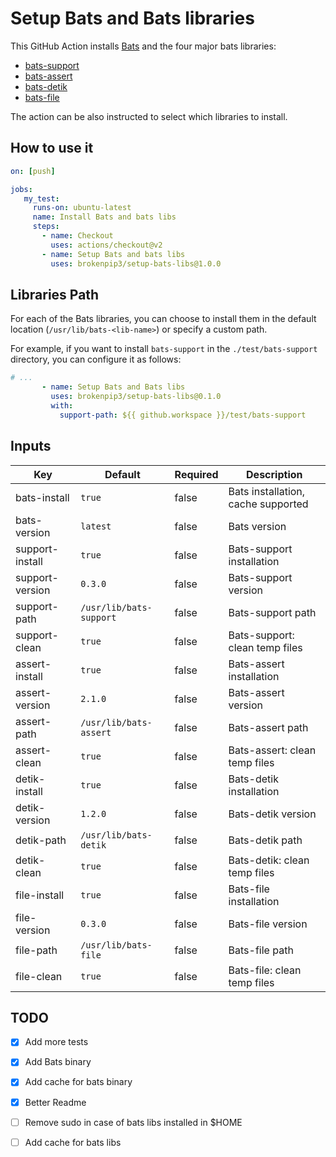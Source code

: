 # Setup Bats and Bats libraries

This GitHub Action installs [Bats](https://github.com/bats-core/bats-core) and the four major bats libraries:

* [bats-support](https://github.com/bats-core/bats-support)
* [bats-assert](https://github.com/bats-core/bats-assert)
* [bats-detik](https://github.com/bats-core/bats-detik)
* [bats-file](https://github.com/bats-core/bats-file)

The action can be also instructed to select which libraries to install.

## How to use it

``` yaml
on: [push]

jobs:
   my_test:
     runs-on: ubuntu-latest
     name: Install Bats and bats libs
     steps:
       - name: Checkout
         uses: actions/checkout@v2
       - name: Setup Bats and bats libs
         uses: brokenpip3/setup-bats-libs@1.0.0
```

## Libraries Path

For each of the Bats libraries, you can choose to install them in the default location (`/usr/lib/bats-<lib-name>`) or specify a custom path.

For example, if you want to install `bats-support` in the `./test/bats-support` directory, you can configure it as follows:


``` yaml
# ...
       - name: Setup Bats and Bats libs
         uses: brokenpip3/setup-bats-libs@0.1.0
         with:
           support-path: ${{ github.workspace }}/test/bats-support
```

## Inputs

| Key              | Default | Required | Description                                    |
|------------------|---------|----------|------------------------------------------------|
| bats-install     | `true`    | false    | Bats installation, cache supported              |
| bats-version     | `latest`  | false    | Bats version   |
| support-install  | `true`    | false    | Bats-support installation      |
| support-version  | `0.3.0`   | false    | Bats-support version       |
| support-path     | `/usr/lib/bats-support` | false | Bats-support path |
| support-clean    | `true`    | false    | Bats-support: clean temp files                  |
| assert-install   | `true`    | false    | Bats-assert installation      |
| assert-version   | `2.1.0`   | false    | Bats-assert version         |
| assert-path      | `/usr/lib/bats-assert` | false | Bats-assert path |
| assert-clean     | `true`    | false    | Bats-assert: clean temp files                   |
| detik-install    | `true`   | false    | Bats-detik installation        |
| detik-version    | `1.2.0`   | false    | Bats-detik version        |
| detik-path       | `/usr/lib/bats-detik` | false | Bats-detik path |
| detik-clean      | `true`    | false    | Bats-detik: clean temp files                    |
| file-install     | `true`    | false    | Bats-file installation     |
| file-version     | `0.3.0`   | false    | Bats-file version            |
| file-path        | `/usr/lib/bats-file` | false | Bats-file path   |
| file-clean       | `true`    | false    | Bats-file: clean temp files                     |

## TODO

* [X] Add more tests

* [X] Add Bats binary

* [X] Add cache for bats binary

* [X] Better Readme

* [ ] Remove sudo in case of bats libs installed in $HOME

* [ ] Add cache for bats libs
